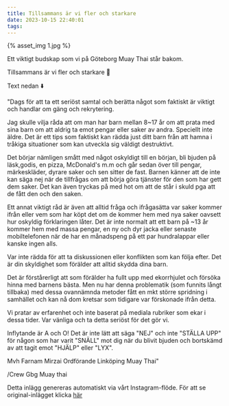 ```yaml
---
title: Tillsammans är vi fler och starkare
date: 2023-10-15 22:40:01
tags:
---
```

<div class="postId" style="display: none;">ID: 17892529871843017</div>

<div class="postImageContainer">
{% asset_img 1.jpg %}
</div>

Ett viktigt budskap som vi på Göteborg Muay Thai står bakom. 

Tillsammans är vi fler och starkare 💯

Text nedan ⬇️

"Dags för att ta ett seriöst samtal och berätta något som faktiskt är viktigt och handlar om gäng och rekrytering.

Jag skulle vilja råda att om man har barn mellan 8~17 år om att prata med sina barn om att aldrig ta emot pengar eller saker av andra. Speciellt inte äldre. Det är ett tips som faktiskt kan rädda just ditt barn från att hamna i tråkiga situationer som kan utveckla sig väldigt destruktivt.

Det börjar nämligen smått med något oskyldigt till en början, bli bjuden på läsk,godis, en pizza, McDonald's m.m och går sedan över till pengar, märkeskläder, dyrare saker och sen sitter de fast. Barnen känner att de inte kan säga nej när de tillfrågas om att börja göra tjänster för den som har gett dem saker. Det kan även tryckas på med hot om att de står i skuld pga att de fått den och den saken.

Ett annat viktigt råd är även att alltid fråga och ifrågasätta var saker kommer ifrån eller vem som har köpt det om de kommer hem med nya saker oavsett hur oskyldig förklaringen låter. Det är inte normalt att ett barn på ~13 år kommer hem med massa pengar, en ny och dyr jacka eller senaste mobiltelefonen när de har en månadspeng på ett par hundralappar eller kanske ingen alls.

Var inte rädda för att ta diskussionen eller konflikten som kan följa efter. Det är din skyldighet som förälder att alltid skydda dina barn. 

Det är förstårerligt att som förälder ha fullt upp med ekorrhjulet och försöka hinna med barnens bästa. Men nu har denna problematik (som funnits långt tillbaka) med dessa ovannämnda metoder fått en  mkt större spridning i samhället och kan nå dom kretsar som tidigare var förskonade ifrån detta. 

Vi pratar av erfarenhet och inte baserat på mediala rubriker som ekar i dessa tider. Var vänliga och ta detta seriöst för det gör vi.

Inflytande är A och O!
Det är inte lätt att säga "NEJ" och inte "STÄLLA UPP" för någon som har varit "SNÄLL" mot dig när du blivit bjuden och bortskämd av att tagit emot "HJÄLP" eller "LYX".

Mvh
Farnam Mirzai 
Ordförande
Linköping Muay Thai"

/Crew Gbg Muay thai

<div class="automaticGeneratedPostDescription">
Detta inlägg genereras automatiskt via vårt Instagram-flöde. För att se original-inlägget klicka <a target="_blank" href="https://www.instagram.com/p/CybuY5Hsed6/">här</a>
</div>
<br>
